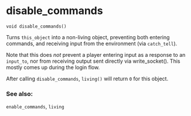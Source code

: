 # disable_commands

`void disable_commands()`

Turns `this_object` into a non-living object, preventing both entering commands,
and receiving input from the environment (via `catch_tell`).

Note that this does _not_ prevent a player entering input as a response to
an `input_to`, nor from receiving output sent directly via write_socket(). 
This mostly comes up during the login flow.

After calling `disable_commands`, `living()` will return `0` for this object.

### See also:

`enable_commands`, `living`
